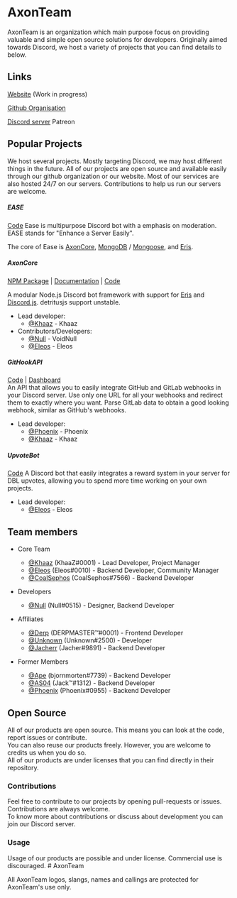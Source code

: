 # AxonTeam

AxonTeam is an organization which main purpose focus on providing valuable and simple open source solutions for developers.
Originally aimed towards Discord, we host a variety of projects that you can find details to below.

## Links

[Website](https://axonteam.org) (Work in progress)

[Github Organisation](https://github.com/AxonTeam)

[Discord server](https://discord.gg/QZ6B5US)
Patreon

## Popular Projects

We host several projects. Mostly targeting Discord, we may host different things in the future.
All of our projects are open source and available easily through our github organization or our website.
Most of our services are also hosted 24/7 on our servers. Contributions to help us run our servers are welcome.

##### EASE

[Code](https://github.com/AxonTeam/Ease)
Ease is multipurpose Discord bot with a emphasis on moderation.
EASE stands for "Enhance a Server Easily".

The core of Ease is [AxonCore](#AxonCore), [MongoDB](https://mongodb.org) / [Mongoose](https://npmjs.com/package/mongoose), and [Eris](https://npmjs.com/package/eris).

##### AxonCore

[NPM Package](https://npmjs.com/package/axoncore) | [Documentation](https://khaaz.me/AxonCore) | [Code](https://github.com/Khaazz/AxonCore)

A modular Node.js Discord bot framework with support for [Eris](https://npmjs.com/package/eris) and [Discord.js](https://discord.js.org). detritusjs support unstable.

- Lead developer: 
  - [@Khaaz](https://github.com/khaazz) - Khaaz
- Contributors/Developers:
  - [@Null](https://github.com/VoidNulll) - VoidNull
  - [@Eleos](https://github.com/EleosOS) - Eleos

##### GitHookAPI

[Code](https://github.com/Khaaz/GitHookAPI) | [Dashboard](https://github.com/AxonTeam/GitHookAPI-Dashboard)  
An API that allows you to easily integrate GitHub and GitLab webhooks in your Discord server. Use only one URL for all your webhooks and redirect them to exactly where you want. Parse GitLab data to obtain a good looking webhook, similar as GitHub's webhooks.

- Lead developer:
  - [@Phoenix](https://github.com/Santhosh-Annamalai) - Phoenix
  - [@Khaaz](https://github.com/Khaaz) - Khaaz

##### UpvoteBot

[Code](https://github.com/AxonTeam/UpvoteBot)
A Discord bot that easily integrates a reward system in your server for DBL upvotes, allowing you to spend more time working on your own projects.

- Lead developer: 
  - [@Eleos](https://github.com/EleosOS) - Eleos

## Team members

- Core Team
  - [@Khaaz](https://github.com/Khaaz) (KhaaZ#0001) - Lead Developer, Project Manager
  - [@Eleos](https://github.com/EleosOS) (Eleos#0010) - Backend Developer, Community Manager
  - [@CoalSephos](https://github.com/CoalSephos) (CoalSephos#7566) - Backend Developer

- Developers
  - [@Null](https://github.com/VoidNulll) (Null#0515) - Designer, Backend Developer

- Affiliates
  - [@Derp](https://github.com/Derpy101) (DERPMASTER™#0001) - Frontend Developer
  - [@Unknown](https://github.com/Unknown401) (Unknown#2500) - Developer
  - [@Jacherr](https://github.com/Jacherr) (Jacher#9891) - Backend Developer

- Former Members
  - [@Ape](https://github.com/bjornmorten) (bjornmorten#7739) - Backend Developer
  - [@AS04](https://github.com/InATrance) (Jack™#1312) - Backend Developer
  - [@Phoenix](https://github.com/Santhosh-Annamalai) (Phoenix#0955) - Backend Developer

## Open Source

All of our products are open source. This means you can look at the code, report issues or contribute.  
You can also reuse our products freely. However, you are welcome to credits us when you do so.  
All of our products are under licenses that you can find directly in their repository.

### Contributions

Feel free to contribute to our projects by opening pull-requests or issues. Contributions are always welcome.  
To know more about contributions or discuss about development you can join our Discord server.  

### Usage

Usage of our products are possible and under license.
Commercial use is discouraged.  # AxonTeam

All AxonTeam logos, slangs, names and callings are protected for AxonTeam's use only.
